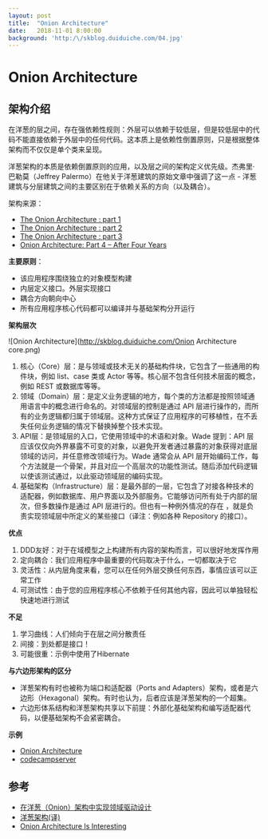 ```yaml
---
layout: post
title:  "Onion Architecture"
date:   2018-11-01 8:00:00
background: 'http:/\/skblog.duiduiche.com/04.jpg'
---
```


# Onion Architecture

## 架构介绍

在洋葱的层之间，存在强依赖性规则：外层可以依赖于较低层，但是较低层中的代码不能直接依赖于外层中的任何代码。这本质上是依赖性倒置原则，只是根据整体架构而不仅仅是单个类来呈现。

洋葱架构的本质是依赖倒置原则的应用，以及层之间的架构定义优先级。杰弗里·巴勒莫（Jeffrey Palermo）在他关于洋葱建筑的原始文章中强调了这一点 - 洋葱建筑与分层建筑之间的主要区别在于依赖关系的方向（以及耦合）。

架构来源：

* [The Onion Architecture : part 1](https://jeffreypalermo.com/2008/07/the-onion-architecture-part-1/)
* [The Onion Architecture : part 2](https://jeffreypalermo.com/2008/07/the-onion-architecture-part-2/)
* [The Onion Architecture : part 3 ](https://jeffreypalermo.com/2008/08/the-onion-architecture-part-3/)
* [Onion Architecture: Part 4 – After Four Years](https://jeffreypalermo.com/2013/08/onion-architecture-part-4-after-four-years/)


**主要原则**：

* 该应用程序围绕独立的对象模型构建
* 内层定义接口。外层实现接口
* 耦合方向朝向中心
* 所有应用程序核心代码都可以编译并与基础架构分开运行

**架构层次**

![Onion Architecture](http://skblog.duiduiche.com/Onion Architecture core.png)

1. 核心（Core）层：是与领域或技术无关的基础构件块，它包含了一些通用的构件块，例如 list、case 类或 Actor 等等。核心层不包含任何技术层面的概念，例如 REST 或数据库等等。
2. 领域（Domain）层：是定义业务逻辑的地方，每个类的方法都是按照领域通用语言中的概念进行命名的。对领域层的控制是通过 API 层进行操作的，而所有的业务逻辑都归属于领域层。这种方式保证了应用程序的可移植性，在不丢失任何业务逻辑的情况下替换掉整个技术实现。
3. API层：是领域层的入口，它使用领域中的术语和对象。Wade 提到：API 层应该仅仅向外界暴露不可变的对象，以避免开发者通过暴露的对象获得对底层领域的访问，并任意修改领域行为。Wade 通常会从 API 层开始编码工作，每个方法就是一个骨架，并且对应一个高层次的功能性测试。随后添加代码逻辑以使该测试通过，以此驱动领域层的编码实现。
4. 基础架构（Infrastructure）层：是最外部的一层，它包含了对接各种技术的适配器，例如数据库、用户界面以及外部服务。它能够访问所有处于内部的层次，但多数操作是通过 API 层进行的。但也有一种例外情况的存在 ，就是负责实现领域层中所定义的某些接口（译注：例如各种 Repository 的接口）。

**优点**

1. DDD友好：对于在域模型之上构建所有内容的架构而言，可以很好地发挥作用
2. 定向耦合：我们应用程序中最重要的代码取决于什么，一切都取决于它
3. 灵活性：从内层角度来看，您可以在任何外层交换任何东西，事情应该可以正常工作
4. 可测试性：由于您的应用程序核心不依赖于任何其他内容，因此可以单独轻松快速地进行测试

**不足**

1. 学习曲线：人们倾向于在层之间分散责任
2. 间接：到处都是接口！
3. 可能很重：示例中使用了Hibernate

**与六边形架构的区分**

* 洋葱架构有时也被称为端口和适配器（Ports and Adapters）架构，或者是六边形（Hexagonal）架构。有时也认为，后者应该是洋葱架构的一个超集。
* 六边形体系结构和洋葱架构共享以下前提：外部化基础架构和编写适配器代码，以便基础架构不会紧密耦合。

**示例**

* [Onion Architecture](https://bitbucket.org/jeffreypalermo/onion-architecture)
* [codecampserver](https://archive.codeplex.com/?p=codecampserver)

## 参考

* [在洋葱（Onion）架构中实现领域驱动设计](https://www.infoq.cn/article/2014%2F11%2Fddd-onion-architecture)
* [洋葱架构(译)](https://www.jianshu.com/p/d87d5389c92a)
* [Onion Architecture Is Interesting](https://dzone.com/articles/onion-architecture-is-interesting)

